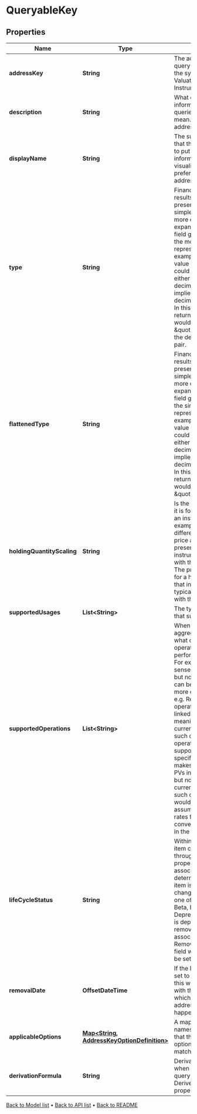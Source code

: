 

# QueryableKey


## Properties

| Name | Type | Description | Notes |
|------------ | ------------- | ------------- | -------------|
|**addressKey** | **String** | The address that is the query to be made into the system. e.g. a Valuation/PV or Instrument/MaturityDate |  |
|**description** | **String** | What does the information that is being queried by the address mean. What is the address for. |  [optional] |
|**displayName** | **String** | The suggested name that the user would wish to put on to the returned information for visualisation in preference to the address. |  |
|**type** | **String** | Financially meaningful results can be presented as either simple flat types or more complex expanded types. This field gives the type of the more complex representation.  For example, the present value (PV) of a holding could be represented either as a simple decimal (with currency implied) or as a decimal-currency pair. In this example, the type returned in this field would be \&quot;Result0D\&quot;, the decimal-currency pair. |  |
|**flattenedType** | **String** | Financially meaningful results can be presented as either simple flat types or more complex expanded types. This field gives the type of the simpler representation.  For example, the present value (PV) of a holding could be represented either as a simple decimal (with currency implied) or as a decimal-currency pair. In this example, the type returned in this field would be \&quot;Decimal\&quot;. |  |
|**holdingQuantityScaling** | **String** | Is the data scaled when it is for, e.g. a holding in an instrument. A key example would be the difference between price and PV. The present value of an instrument would scale with the quantity held. The price would be that for a hypothetical unit of that instrument, typically associated with the contract size. |  |
|**supportedUsages** | **List&lt;String&gt;** | The types of queries that support this key. |  |
|**supportedOperations** | **List&lt;String&gt;** | When performing an aggregation operation, what column type operations can be performed on the data. For example, it makes sense to sum decimals but not strings. Either can be counted. With more complex types, e.g. ResultValues, operations may be linked to a semantic meaning such as the currency of the result. In such cases the operations may be supported but context specific. For example, it makes sense to sum PVs in a single currency but not when the currency is different. In such cases, an error would result (it being assumed that no fx rates for currency conversion were implicit in the context). |  |
|**lifeCycleStatus** | **String** | Within an API where an item can be accessed through an address or property, there is an associated status that determines whether the item is stable or likely to change. This status is one of [Experimental, Beta, EAP, Prod, Deprecated]. If the item is deprecated it will be removed on or after the associated DateTime RemovalDate field. That field will not otherwise be set. |  |
|**removalDate** | **OffsetDateTime** | If the life cycle status is set to deprecated then this will be populated with the date on or after which removal of the address query will happen |  [optional] |
|**applicableOptions** | [**Map&lt;String, AddressKeyOptionDefinition&gt;**](AddressKeyOptionDefinition.md) | A mapping from option names to the definition that the corresponding option value must match. |  [optional] |
|**derivationFormula** | **String** | Derivation formula for when the for when the query key represents a DerivedValuation property. |  [optional] |



[Back to Model list](../README.md#documentation-for-models) &#8226; [Back to API list](../README.md#documentation-for-api-endpoints) &#8226; [Back to README](../README.md)


